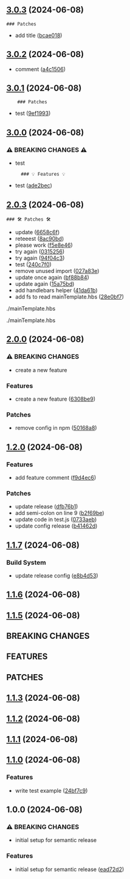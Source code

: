 ## [3.0.3](https://github.com/bernreccion/release-test/compare/v3.0.2...v3.0.3) (2024-06-08)

    ### Patches

* add title ([bcae018](https://github.com/bernreccion/release-test/commit/bcae018aa3325f9fa4e243440088d781e34c0ce9))

## [3.0.2](https://github.com/bernreccion/release-test/compare/v3.0.1...v3.0.2) (2024-06-08)


* comment ([a4c1506](https://github.com/bernreccion/release-test/commit/a4c15062a849ddc7e749a08c4315307eb5af67bb))

## [3.0.1](https://github.com/bernreccion/release-test/compare/v3.0.0...v3.0.1) (2024-06-08)

        ### Patches 

* test ([9ef1993](https://github.com/bernreccion/release-test/commit/9ef19933981af3289b650c298c3d7ae15dd87189))

## [3.0.0](https://github.com/bernreccion/release-test/compare/v2.0.3...v3.0.0) (2024-06-08)

### ⚠️ BREAKING CHANGES ⚠️

* test

        ### 💡 Features 💡

* test ([ade2bec](https://github.com/bernreccion/release-test/commit/ade2bec9108db13f05dc6109abc92d7991264fbc))

## [2.0.3](https://github.com/bernreccion/release-test/compare/v2.0.2...v2.0.3) (2024-06-08)

    ### 🛠️ Patches 🛠️

* update ([6658c6f](https://github.com/bernreccion/release-test/commit/6658c6f2cb4eb4a158732fed5b030dcca2eb722f))
* reteeest ([8ac90bd](https://github.com/bernreccion/release-test/commit/8ac90bd939915a9dfb13f4f0445eaaee3be48dd8))
* please work ([f5e8e46](https://github.com/bernreccion/release-test/commit/f5e8e469f66ac4779e5c46e668c89ddd08198fd2))
* try again ([0315256](https://github.com/bernreccion/release-test/commit/03152565ecfa502306ebd798419b21dab3f3b616))
* try again ([94f04c3](https://github.com/bernreccion/release-test/commit/94f04c38d678c4294a9bf5ddcf4b8b982038fc7e))
* test ([240c7f0](https://github.com/bernreccion/release-test/commit/240c7f0da14d61d1d489d919741ffc9cba61fa7d))
* remove unused import ([027a83e](https://github.com/bernreccion/release-test/commit/027a83e00c8e805a72a67d129d37ffeb3b522683))
* update once again ([bf88b84](https://github.com/bernreccion/release-test/commit/bf88b84bb5ff6892dbfa2ac0c4e99243c4729a0d))
* update again ([15a75bd](https://github.com/bernreccion/release-test/commit/15a75bd896e357f2108b99aec864a085127c066c))
* add handlebars helper ([41da61b](https://github.com/bernreccion/release-test/commit/41da61b76aa876ce377575967e1950e60c22d861))
* add fs to read mainTemplate.hbs ([28e0bf7](https://github.com/bernreccion/release-test/commit/28e0bf7b9488bf0a28f5d034f5e2c42b385e2317))

./mainTemplate.hbs

./mainTemplate.hbs

## [2.0.0](https://github.com/bernreccion/release-test/compare/v1.2.0...v2.0.0) (2024-06-08)

### ⚠ BREAKING CHANGES

* create a new feature

### Features

* create a new feature ([6308be9](https://github.com/bernreccion/release-test/commit/6308be9207cabbc7eef84ba2b950008bc4606633))

### Patches

* remove config in npm ([50168a8](https://github.com/bernreccion/release-test/commit/50168a8d5871b96b1feb3e6cbaf1d586016be519))

## [1.2.0](https://github.com/bernreccion/release-test/compare/v1.1.7...v1.2.0) (2024-06-08)

### Features

* add feature comment ([f9d4ec6](https://github.com/bernreccion/release-test/commit/f9d4ec61b3d57f0e5f1f044d8bfdad1b794c1efb))

### Patches

* update release ([dfb76b1](https://github.com/bernreccion/release-test/commit/dfb76b165bbc1a993eb36faf3a3ea8cc4a694d83))
* add semi-colon on line 9 ([b2f69be](https://github.com/bernreccion/release-test/commit/b2f69bebf41e758a043acfc3950ba853198d5404))
* update code in test.js ([0733aeb](https://github.com/bernreccion/release-test/commit/0733aeb9030cca110c80d93c0c501b0aaf867ffe))
* update config release ([b41462d](https://github.com/bernreccion/release-test/commit/b41462d33a0706e8bf187c93750fb6f86a8854be))

## [1.1.7](https://github.com/bernreccion/release-test/compare/v1.1.6...v1.1.7) (2024-06-08)

### Build System

* update release config ([e8b4d53](https://github.com/bernreccion/release-test/commit/e8b4d5316901e389d1b2b8cfe2ffadac077353ac))

## [1.1.6](https://github.com/bernreccion/release-test/compare/v1.1.5...v1.1.6) (2024-06-08)

## [1.1.5](https://github.com/bernreccion/release-test/compare/v1.1.4...v1.1.5) (2024-06-08)

## BREAKING CHANGES

## FEATURES

## PATCHES

## [1.1.3](https://github.com/bernreccion/release-test/compare/v1.1.2...v1.1.3) (2024-06-08)

## [1.1.2](https://github.com/bernreccion/release-test/compare/v1.1.1...v1.1.2) (2024-06-08)

## [1.1.1](https://github.com/bernreccion/release-test/compare/v1.1.0...v1.1.1) (2024-06-08)

## [1.1.0](https://github.com/bernreccion/release-test/compare/v1.0.0...v1.1.0) (2024-06-08)

### Features

* write test example ([24bf7c9](https://github.com/bernreccion/release-test/commit/24bf7c99cf6c62552742213e8d639e93f7f90bc2))

## 1.0.0 (2024-06-08)

### ⚠ BREAKING CHANGES

* initial setup for semantic release

### Features

* initial setup for semantic release ([ead72d2](https://github.com/bernreccion/release-test/commit/ead72d204f61de8332a6cb132b7e6a7c55ed0603))
